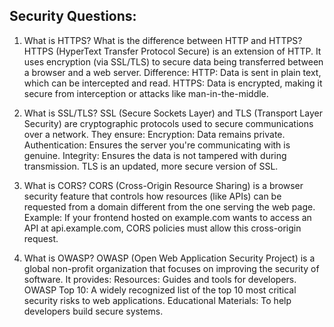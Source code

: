 ## Security Questions:

1. What is HTTPS? What is the difference between HTTP and HTTPS?
HTTPS (HyperText Transfer Protocol Secure) is an extension of HTTP. It uses encryption (via SSL/TLS) to secure data being transferred between a browser and a web server.
Difference:
HTTP: Data is sent in plain text, which can be intercepted and read.
HTTPS: Data is encrypted, making it secure from interception or attacks like man-in-the-middle.


2. What is SSL/TLS?
SSL (Secure Sockets Layer) and TLS (Transport Layer Security) are cryptographic protocols used to secure communications over a network.
They ensure:
Encryption: Data remains private.
Authentication: Ensures the server you're communicating with is genuine.
Integrity: Ensures the data is not tampered with during transmission.
TLS is an updated, more secure version of SSL.



3. What is CORS?
CORS (Cross-Origin Resource Sharing) is a browser security feature that controls how resources (like APIs) can be requested from a domain different from the one serving the web page.
Example: If your frontend hosted on example.com wants to access an API at api.example.com, CORS policies must allow this cross-origin request.



4. What is OWASP?
OWASP (Open Web Application Security Project) is a global non-profit organization that focuses on improving the security of software.
It provides:
Resources: Guides and tools for developers.
OWASP Top 10: A widely recognized list of the top 10 most critical security risks to web applications.
Educational Materials: To help developers build secure systems.
